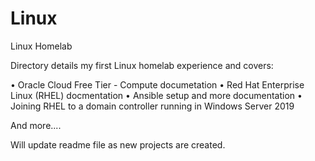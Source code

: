 # Linux
Linux Homelab

Directory details my first Linux homelab experience and covers:

• Oracle Cloud Free Tier - Compute documetation
• Red Hat Enterprise Linux (RHEL) docmentation
• Ansible setup and more documentation
• Joining RHEL to a domain controller running in Windows Server 2019

And more....

Will update readme file as new projects are created.
